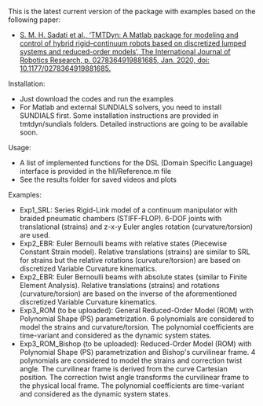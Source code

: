 This is the latest current version of the package with examples based on the following paper:
- [S. M. H. Sadati et al., ‘TMTDyn: A Matlab package for modeling and control of hybrid rigid–continuum robots based on discretized lumped systems and reduced-order models’, The International Journal of Robotics Research, p. 0278364919881685, Jan. 2020, doi: 10.1177/0278364919881685.](https://www.researchgate.net/publication/335915427_TMTDyn_A_Matlab_Package_for_Modeling_and_Control_of_Hybrid_Rigid-Continuum_Robots_Based_on_Discretized_Lumped_System_and_Reduced-Order_Models?_sg=65yJ5EQJJgnjvr9ohuMjzS780X0XWanljwr8QWaN9auM8IJ2D-rcASJhffq-b1E0CrX7FtJ2bprcycJrhmQf5khwTs9hKQDCFU0oYW70.pYVS3qSCozpfAwCtsdbw2i-H_LzanR5IVV85KHV2xRN0TfJZIYS5s9mUhVDKTBzuDZk6j3ryf2rZeLnMW_0raw)

Installation:
- Just download the codes and run the examples
- For Matlab and external SUNDIALS solvers, you need to install SUNDIALS first. Some installation instructions are provided in tmtdyn/sundials folders. Detailed instructions are going to be available soon.

Usage:
- A list of implemented functions for the DSL (Domain Specific Language) interface is provided in the hll/Reference.m file
- See the results folder for saved videos and plots

Examples:
- Exp1_SRL: Series Rigid-Link model of a continuum manipulator with braided pneumatic chambers (STIFF-FLOP). 6-DOF joints with translational (strains) and z-x-y Euler angles rotation (curvature/torsion) are used.
- Exp2_EBR: Euler Bernoulli beams with relative states (Piecewise Constant Strain model). Relative translations (strains) are similar to SRL for strains but the relative rotations (curvature/torsion) are based on discretized Variable Curvature kinematics.
- Exp2_EBR: Euler Bernoulli beams with absolute states (similar to Finite Element Analysis). Relative translations (strains) and rotations (curvature/torsion) are based on the inverse of the aforementioned discretized Variable Curvature kinematics.
- Exp3_ROM (to be uploaded): General Reduced-Order Model (ROM) with Polynomial Shape (PS) parametrization. 6 polynomials are considered to model the strains and curvature/torsion. The polynomial coefficients are time-variant and considered as the dynamic system states.
- Exp3_ROM_Bishop (to be uploaded): Reduced-Order Model (ROM) with Polynomial Shape (PS) parametrization and Bishop's curvilinear frame. 4 polynomials are considered to model the strains and correction twist angle. The curvilinear frame is derived from the curve Cartesian position. The correction twist angle transforms the curvilinear frame to the physical local frame. The polynomial coefficients are time-variant and considered as the dynamic system states.

